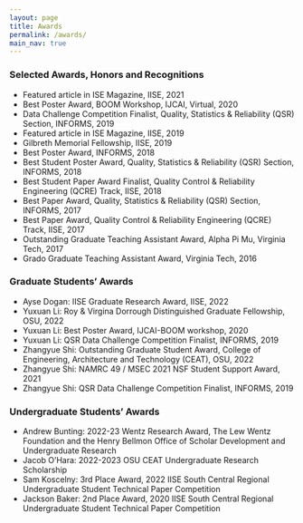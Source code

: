 ```yaml
---
layout: page
title: Awards
permalink: /awards/
main_nav: true
---
```


### Selected Awards, Honors and Recognitions

* Featured article in ISE Magazine, IISE, 2021
* Best Poster Award, BOOM Workshop, IJCAI, Virtual, 2020 
* Data Challenge Competition Finalist, Quality, Statistics & Reliability (QSR) Section, INFORMS, 2019 
* Featured article in ISE Magazine, IISE, 2019
* Gilbreth Memorial Fellowship, IISE, 2019
* Best Poster Award, INFORMS, 2018
* Best Student Poster Award, Quality, Statistics & Reliability (QSR) Section, INFORMS, 2018
* Best Student Paper Award Finalist, Quality Control & Reliability Engineering (QCRE) Track, IISE, 2018
* Best Paper Award, Quality, Statistics & Reliability (QSR) Section, INFORMS, 2017
* Best Paper Award, Quality Control & Reliability Engineering (QCRE) Track, IISE, 2017
* Outstanding Graduate Teaching Assistant Award, Alpha Pi Mu, Virginia Tech, 2017
* Grado Graduate Teaching Assistant Award, Virginia Tech, 2016


### Graduate Students’ Awards

* Ayse Dogan: IISE Graduate Research Award, IISE, 2022
* Yuxuan Li: Roy & Virgina Dorrough Distinguished Graduate Fellowship, OSU, 2022
* Yuxuan Li: Best Poster Award, IJCAI-BOOM workshop, 2020
* Yuxuan Li: QSR Data Challenge Competition Finalist, INFORMS, 2019
* Zhangyue Shi: Outstanding Graduate Student Award, College of Engineering, Architecture and Technology (CEAT), OSU, 2022
* Zhangyue Shi: NAMRC 49 / MSEC 2021 NSF Student Support Award, 2021
* Zhangyue Shi: QSR Data Challenge Competition Finalist, INFORMS, 2019


### Undergraduate Students’ Awards 
* Andrew Bunting: 2022-23 Wentz Research Award, The Lew Wentz Foundation and the Henry Bellmon Office of Scholar Development and Undergraduate Research
* Jacob O’Hara: 2022-2023 OSU CEAT Undergraduate Research Scholarship
* Sam Koscelny: 3rd Place Award, 2022 IISE South Central Regional Undergraduate Student Technical Paper Competition 
* Jackson Baker: 2nd Place Award, 2020 IISE South Central Regional Undergraduate Student Technical Paper Competition
